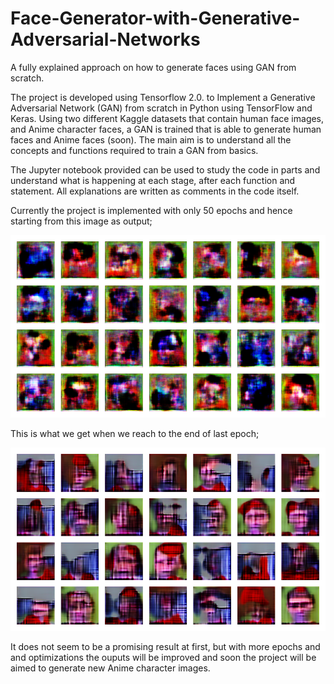 # Face-Generator-with-Generative-Adversarial-Networks
A fully explained approach on how to generate faces using GAN from scratch.

The project is developed using Tensorflow 2.0. to Implement a Generative Adversarial Network (GAN) from scratch in Python using TensorFlow and Keras.
Using two different Kaggle datasets that contain human face images, and Anime character faces, a GAN is trained that is able to generate human faces and Anime faces (soon).
The main aim is to understand all the concepts and functions required to train a GAN from basics.

The Jupyter notebook provided can be used to study the code in parts and understand what is happening at each stage, after each function and statement.
All explanations are written as comments in the code itself.

Currently the project is implemented with only 50 epochs and hence starting from this image as output;

![](OutPut/train-0.png)

This is what we get when we reach to the end of last epoch;

![](OutPut/train-49.png)

It does not seem to be a promising result at first, but with more epochs and and optimizations the ouputs will be improved and soon the project will be aimed to generate new Anime character images. 
